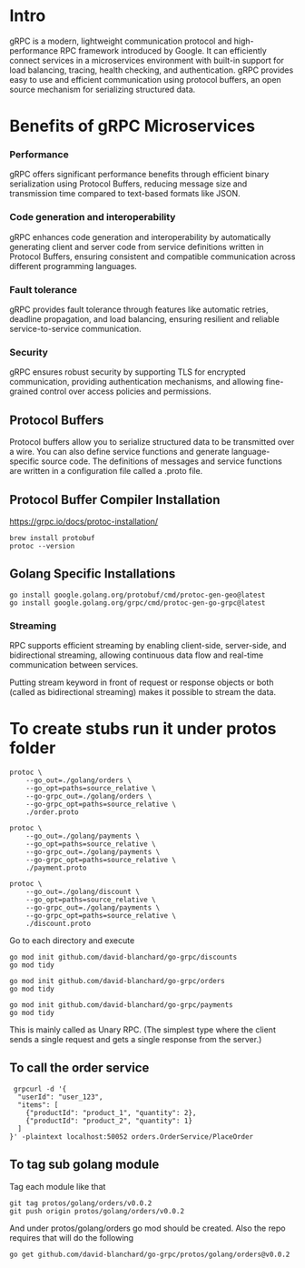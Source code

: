 # Intro

gRPC is a modern, lightweight communication protocol and high-performance RPC framework introduced by Google. It can efficiently connect services in a microservices environment
with built-in support for load balancing, tracing, health checking, and authentication. gRPC provides easy to use and efficient communication using protocol buffers,
an open source mechanism for serializing structured data.

# Benefits of gRPC Microservices

### Performance

gRPC offers significant performance benefits through efficient binary serialization using Protocol Buffers, reducing message size and transmission time compared to text-based formats like JSON.

### Code generation and interoperability

gRPC enhances code generation and interoperability by automatically generating client and server code from service definitions written in Protocol Buffers, ensuring consistent and compatible communication across different programming languages.

### Fault tolerance

gRPC provides fault tolerance through features like automatic retries, deadline propagation, and load balancing, ensuring resilient and reliable service-to-service communication.

### Security

gRPC ensures robust security by supporting TLS for encrypted communication, providing authentication mechanisms, and allowing fine-grained control over access policies and permissions.

## Protocol Buffers

Protocol buffers allow you to serialize structured data to be transmitted over a wire. You can also define service functions and generate language-specific source code. The definitions of messages and service functions are written in a configuration file called a .proto file.

## Protocol Buffer Compiler Installation

https://grpc.io/docs/protoc-installation/

```
brew install protobuf
protoc --version 
```

## Golang Specific Installations

```
go install google.golang.org/protobuf/cmd/protoc-gen-geo@latest
go install google.golang.org/grpc/cmd/protoc-gen-go-grpc@latest
```

### Streaming

RPC supports efficient streaming by enabling client-side, server-side, and bidirectional streaming, allowing continuous data flow and real-time communication between services.

Putting stream keyword in front of request or response objects or both (called as bidirectional streaming) makes it possible to stream the data.

# To create stubs run it under protos folder

```
protoc \
    --go_out=./golang/orders \
    --go_opt=paths=source_relative \
    --go-grpc_out=./golang/orders \
    --go-grpc_opt=paths=source_relative \
    ./order.proto
```

```
protoc \
    --go_out=./golang/payments \
    --go_opt=paths=source_relative \
    --go-grpc_out=./golang/payments \
    --go-grpc_opt=paths=source_relative \
    ./payment.proto
```

```
protoc \
    --go_out=./golang/discount \
    --go_opt=paths=source_relative \
    --go-grpc_out=./golang/payments \
    --go-grpc_opt=paths=source_relative \
    ./discount.proto
```

Go to each directory and execute

```
go mod init github.com/david-blanchard/go-grpc/discounts
go mod tidy
```

```
go mod init github.com/david-blanchard/go-grpc/orders
go mod tidy
```

```
go mod init github.com/david-blanchard/go-grpc/payments
go mod tidy
```

This is mainly called as Unary RPC. (The simplest type where the client sends a single request and gets a single response from the server.)

## To call the order service

```
 grpcurl -d '{                                           
  "userId": "user_123",
  "items": [
    {"productId": "product_1", "quantity": 2},
    {"productId": "product_2", "quantity": 1}
  ]
}' -plaintext localhost:50052 orders.OrderService/PlaceOrder
```

## To tag sub golang module

Tag each module like that

```
git tag protos/golang/orders/v0.0.2
git push origin protos/golang/orders/v0.0.2
```

And under protos/golang/orders go mod should be created. Also the repo requires that 
will do the following 

```
go get github.com/david-blanchard/go-grpc/protos/golang/orders@v0.0.2
```
